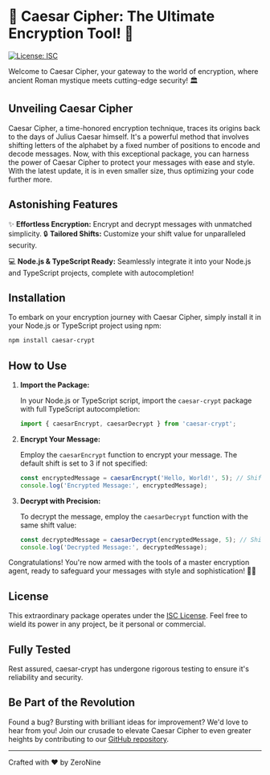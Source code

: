 # 🚀 Caesar Cipher: The Ultimate Encryption Tool! 🚀

[![License: ISC](https://img.shields.io/badge/License-ISC-blue.svg)](https://opensource.org/licenses/ISC)

Welcome to Caesar Cipher, your gateway to the world of encryption, where ancient Roman mystique meets cutting-edge security! 🏛️

## Unveiling Caesar Cipher

Caesar Cipher, a time-honored encryption technique, traces its origins back to the days of Julius Caesar himself. It's a powerful method that involves shifting letters of the alphabet by a fixed number of positions to encode and decode messages. Now, with this exceptional package, you can harness the power of Caesar Cipher to protect your messages with ease and style.
With the latest update, it is in even smaller size, thus optimizing your code further more.

## Astonishing Features

✨ **Effortless Encryption:** Encrypt and decrypt messages with unmatched simplicity.
🔒 **Tailored Shifts:** Customize your shift value for unparalleled security.
<!-- 🌐 **Alphabet Agnostic:** Compatible with any alphabet, not limited to English. -->
💻 **Node.js & TypeScript Ready:** Seamlessly integrate it into your Node.js and TypeScript projects, complete with autocompletion!

## Installation

To embark on your encryption journey with Caesar Cipher, simply install it in your Node.js or TypeScript project using npm:

```bash
npm install caesar-crypt
```

## How to Use

1. **Import the Package:**

   In your Node.js or TypeScript script, import the `caesar-crypt` package with full TypeScript autocompletion:

   ```typescript
   import { caesarEncrypt, caesarDecrypt } from 'caesar-crypt';
   ```

2. **Encrypt Your Message:**

   Employ the `caesarEncrypt` function to encrypt your message. The default shift is set to 3 if not specified:

   ```typescript
   const encryptedMessage = caesarEncrypt('Hello, World!', 5); // Shift by 5 positions
   console.log('Encrypted Message:', encryptedMessage);
   ```

3. **Decrypt with Precision:**

   To decrypt the message, employ the `caesarDecrypt` function with the same shift value:

   ```typescript
   const decryptedMessage = caesarDecrypt(encryptedMessage, 5); // Shift by 5 positions
   console.log('Decrypted Message:', decryptedMessage);
   ```

Congratulations! You're now armed with the tools of a master encryption agent, ready to safeguard your messages with style and sophistication! 🕵️‍♂️

## License

This extraordinary package operates under the [ISC License](https://opensource.org/licenses/ISC). Feel free to wield its power in any project, be it personal or commercial.

## Fully Tested

Rest assured, caesar-crypt has undergone rigorous testing to ensure it's reliability and security.

## Be Part of the Revolution

Found a bug? Bursting with brilliant ideas for improvement? We'd love to hear from you! Join our crusade to elevate Caesar Cipher to even greater heights by contributing to our [GitHub repository](https://github.com/gitgud5/caesar-crypt).

---
Crafted with ❤️ by ZeroNine